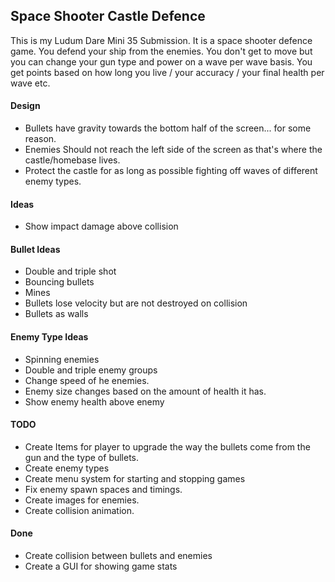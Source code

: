 ## Space Shooter Castle Defence ##

This is my Ludum Dare Mini 35 Submission. It is a space shooter defence game. You defend your ship from the enemies. You don't get to move but
you can change your gun type and power on a wave per wave basis. You get points based on how long you live / your accuracy / your final health per wave etc.

#### Design ####

* Bullets have gravity towards the bottom half of the screen... for some reason.
* Enemies Should not reach the left side of the screen as that's where the castle/homebase lives.
* Protect the castle for as long as possible fighting off waves of different enemy types.

#### Ideas ####

* Show impact damage above collision

#### Bullet Ideas ####

* Double and triple shot
* Bouncing bullets 
* Mines
* Bullets lose velocity but are not destroyed on collision
* Bullets as walls

#### Enemy Type Ideas ####

* Spinning enemies
* Double and triple enemy groups
* Change speed of he enemies.
* Enemy size changes based on the amount of health it has.
* Show enemy health above enemy

#### TODO ####

* Create Items for player to upgrade the way the bullets come from the gun and the type of bullets.
* Create enemy types
* Create menu system for starting and stopping games
* Fix enemy spawn spaces and timings.
* Create images for enemies.
* Create collision animation.

#### Done ####

* Create collision between bullets and enemies
* Create a GUI for showing game stats